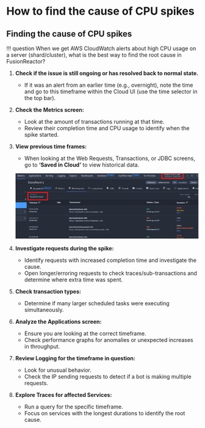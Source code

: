 # How to find the cause of CPU spikes

## Finding the cause of CPU spikes

!!! question
    When we get AWS CloudWatch alerts about high CPU usage on a server (shard/cluster), what is the best way to find the root cause in FusionReactor?

1. **Check if the issue is still ongoing or has resolved back to normal state.**  
    - If it was an alert from an earlier time (e.g., overnight), note the time and go to this timeframe within the Cloud UI (use the time selector in the top bar).

2. **Check the Metrics screen:**  
    - Look at the amount of transactions running at that time.
    - Review their completion time and CPU usage to identify when the spike started.

3. **View previous time frames:**  
    - When looking at the Web Requests, Transactions, or JDBC screens, go to **‘Saved in Cloud’** to view historical data.

    ![!Screenshot](../../Getting-started/Troubleshooting/saved-in-cloud.png)




4. **Investigate requests during the spike:**  
    - Identify requests with increased completion time and investigate the cause.
    - Open longer/erroring requests to check traces/sub-transactions and determine where extra time was spent.

5. **Check transaction types:**  
    - Determine if many larger scheduled tasks were executing simultaneously.

6. **Analyze the Applications screen:**  
    - Ensure you are looking at the correct timeframe.
    - Check performance graphs for anomalies or unexpected increases in throughput.

7. **Review Logging for the timeframe in question:**  
    - Look for unusual behavior.
    - Check the IP sending requests to detect if a bot is making multiple requests.

8. **Explore Traces for affected Services:**  
    - Run a query for the specific timeframe.
    - Focus on services with the longest durations to identify the root cause.


